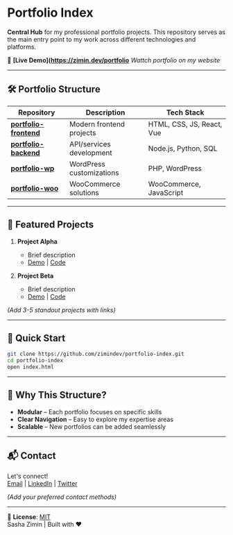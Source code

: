 # Portfolio Index

**Central Hub** for my professional portfolio projects. 
This repository serves as the main entry point to my work across different technologies and platforms.

🔗 **[Live Demo](https://zimin.dev/portfolio** *Wattch portfolio on my website*  

---

## 🛠️ Portfolio Structure

| Repository | Description | Tech Stack |
|------------|-------------|------------|
| **[portfolio-frontend](https://github.com/zimindev/portfolio-frontend)** | Modern frontend projects | HTML, CSS, JS, React, Vue |
| **[portfolio-backend](https://github.com/zimindev/portfolio-backend)** | API/services development | Node.js, Python, SQL |
| **[portfolio-wp](https://github.com/zimindev/portfolio-wp)** | WordPress customizations | PHP, WordPress |
| **[portfolio-woo](https://github.com/zimindev/portfolio-woo)** | WooCommerce solutions | WooCommerce, JavaScript |

---

## 🌟 Featured Projects

1. **Project Alpha**  
   - Brief description  
   - [Demo](#) | [Code](https://github.com/...)  

2. **Project Beta**  
   - Brief description  
   - [Demo](#) | [Code](https://github.com/...)  

*(Add 3-5 standout projects with links)*

---

## 🚀 Quick Start

```bash
git clone https://github.com/zimindev/portfolio-index.git
cd portfolio-index
open index.html
```

---

## 📌 Why This Structure?

- **Modular** – Each portfolio focuses on specific skills  
- **Clear Navigation** – Easy to explore my expertise areas  
- **Scalable** – New portfolios can be added seamlessly  

---

## 📬 Contact

Let's connect!  
[Email](#) | [LinkedIn](#) | [Twitter](#)  

*(Add your preferred contact methods)*  

---

📄 **License**: [MIT](LICENSE)  
Sasha Zimin | Built with ❤️
